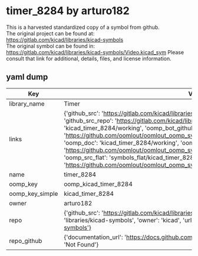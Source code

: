 # timer_8284 by arturo182  
This is a harvested standardized copy of a symbol from github.  
The original project can be found at:  
https://gitlab.com/kicad/libraries/kicad-symbols  
The original symbol can be found in:
https://gitlab.com/kicad/libraries/kicad-symbols/Video.kicad_sym
Please consult that link for additional, details, files, and license information.  
## yaml dump  
| Key | Value |  
| --- | --- |  
| library_name | Timer |  
| links | {'github_src': 'https://gitlab.com/kicad/libraries/kicad-symbols/Video.kicad_sym', 'github_src_repo': 'https://gitlab.com/kicad/libraries/kicad-symbols', 'oomp_bot': 'kicad_timer_8284/working', 'oomp_bot_github': 'https://github.com/oomlout/oomlout_oomp_symbol_bot/tree/main/kicad_timer_8284/working', 'oomp_doc': 'kicad_timer_8284/working', 'oomp_doc_github': 'https://github.com/oomlout/oomlout_oomp_symbol_doc/tree/main/kicad_timer_8284/working', 'oomp_src_flat': 'symbols_flat/kicad_timer_8284/working', 'oomp_src_flat_github': 'https://github.com/oomlout/oomlout_oomp_symbol_src/tree/main/kicad_timer_8284/working'} |  
| name | timer_8284 |  
| oomp_key | oomp_kicad_timer_8284 |  
| oomp_key_simple | kicad_timer_8284 |  
| owner | arturo182 |  
| repo | {'github_src': 'https://gitlab.com/kicad/libraries/kicad-symbols/Video.kicad_sym', 'name': 'libraries/kicad-symbols', 'owner': 'kicad', 'url': 'https://gitlab.com/kicad/libraries/kicad-symbols'} |  
| repo_github | {'documentation_url': 'https://docs.github.com/rest/repos/repos#get-a-repository', 'message': 'Not Found'} |  

